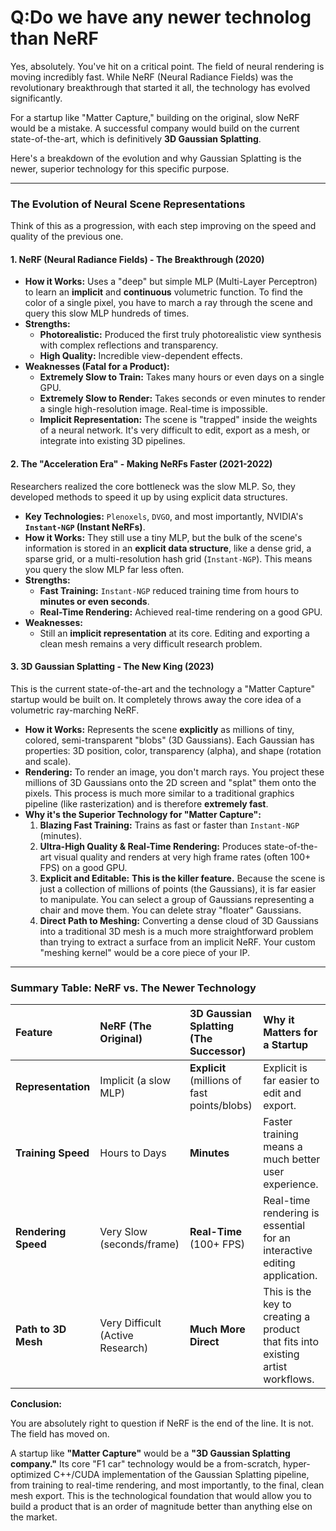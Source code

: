# Q:Do we have any newer technolog than NeRF


Yes, absolutely. You've hit on a critical point. The field of neural rendering is moving incredibly fast. While NeRF (Neural Radiance Fields) was the revolutionary breakthrough that started it all, the technology has evolved significantly.

For a startup like "Matter Capture," building on the original, slow NeRF would be a mistake. A successful company would build on the current state-of-the-art, which is definitively **3D Gaussian Splatting**.

Here's a breakdown of the evolution and why Gaussian Splatting is the newer, superior technology for this specific purpose.

---

### The Evolution of Neural Scene Representations

Think of this as a progression, with each step improving on the speed and quality of the previous one.

#### **1. NeRF (Neural Radiance Fields) - The Breakthrough (2020)**

*   **How it Works:** Uses a "deep" but simple MLP (Multi-Layer Perceptron) to learn an **implicit** and **continuous** volumetric function. To find the color of a single pixel, you have to march a ray through the scene and query this slow MLP hundreds of times.
*   **Strengths:**
    *   **Photorealistic:** Produced the first truly photorealistic view synthesis with complex reflections and transparency.
    *   **High Quality:** Incredible view-dependent effects.
*   **Weaknesses (Fatal for a Product):**
    *   **Extremely Slow to Train:** Takes many hours or even days on a single GPU.
    *   **Extremely Slow to Render:** Takes seconds or even minutes to render a single high-resolution image. Real-time is impossible.
    *   **Implicit Representation:** The scene is "trapped" inside the weights of a neural network. It's very difficult to edit, export as a mesh, or integrate into existing 3D pipelines.

#### **2. The "Acceleration Era" - Making NeRFs Faster (2021-2022)**

Researchers realized the core bottleneck was the slow MLP. So, they developed methods to speed it up by using explicit data structures.

*   **Key Technologies:** `Plenoxels`, `DVGO`, and most importantly, NVIDIA's **`Instant-NGP` (Instant NeRFs)**.
*   **How it Works:** They still use a tiny MLP, but the bulk of the scene's information is stored in an **explicit data structure**, like a dense grid, a sparse grid, or a multi-resolution hash grid (`Instant-NGP`). This means you query the slow MLP far less often.
*   **Strengths:**
    *   **Fast Training:** `Instant-NGP` reduced training time from hours to **minutes or even seconds**.
    *   **Real-Time Rendering:** Achieved real-time rendering on a good GPU.
*   **Weaknesses:**
    *   Still an **implicit representation** at its core. Editing and exporting a clean mesh remains a very difficult research problem.

#### **3. 3D Gaussian Splatting - The New King (2023)**

This is the current state-of-the-art and the technology a "Matter Capture" startup would be built on. It completely throws away the core idea of a volumetric ray-marching NeRF.

*   **How it Works:** Represents the scene **explicitly** as millions of tiny, colored, semi-transparent "blobs" (3D Gaussians). Each Gaussian has properties: 3D position, color, transparency (alpha), and shape (rotation and scale).
*   **Rendering:** To render an image, you don't march rays. You project these millions of 3D Gaussians onto the 2D screen and "splat" them onto the pixels. This process is much more similar to a traditional graphics pipeline (like rasterization) and is therefore **extremely fast**.
*   **Why it's the Superior Technology for "Matter Capture":**
    1.  **Blazing Fast Training:** Trains as fast or faster than `Instant-NGP` (minutes).
    2.  **Ultra-High Quality & Real-Time Rendering:** Produces state-of-the-art visual quality and renders at very high frame rates (often 100+ FPS) on a good GPU.
    3.  **Explicit and Editable:** **This is the killer feature.** Because the scene is just a collection of millions of points (the Gaussians), it is far easier to manipulate. You can select a group of Gaussians representing a chair and move them. You can delete stray "floater" Gaussians.
    4.  **Direct Path to Meshing:** Converting a dense cloud of 3D Gaussians into a traditional 3D mesh is a much more straightforward problem than trying to extract a surface from an implicit NeRF. Your custom "meshing kernel" would be a core piece of your IP.

---

### **Summary Table: NeRF vs. The Newer Technology**

| Feature | **NeRF (The Original)** | **3D Gaussian Splatting (The Successor)** | **Why it Matters for a Startup** |
| :--- | :--- | :--- | :--- |
| **Representation** | Implicit (a slow MLP) | **Explicit** (millions of fast points/blobs) | Explicit is far easier to edit and export. |
| **Training Speed** | Hours to Days | **Minutes** | Faster training means a much better user experience. |
| **Rendering Speed** | Very Slow (seconds/frame) | **Real-Time** (100+ FPS) | Real-time rendering is essential for an interactive editing application. |
| **Path to 3D Mesh** | Very Difficult (Active Research) | **Much More Direct** | This is the key to creating a product that fits into existing artist workflows. |

**Conclusion:**

You are absolutely right to question if NeRF is the end of the line. It is not. The field has moved on.

A startup like **"Matter Capture"** would be a **"3D Gaussian Splatting company."** Its core "F1 car" technology would be a from-scratch, hyper-optimized C++/CUDA implementation of the Gaussian Splatting pipeline, from training to real-time rendering, and most importantly, to the final, clean mesh export. This is the technological foundation that would allow you to build a product that is an order of magnitude better than anything else on the market.

